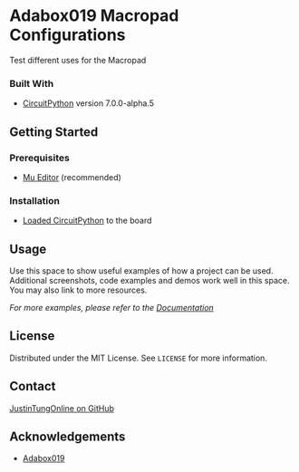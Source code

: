 # Adabox019 Macropad Configurations

Test different uses for the Macropad

### Built With

- [CircuitPython](https://circuitpython.org/board/adafruit_macropad_rp2040/) version 7.0.0-alpha.5

<!-- GETTING STARTED -->
## Getting Started

### Prerequisites

- [Mu Editor](https://codewith.mu/) (recommended)

### Installation

- [Loaded CircuitPython](https://learn.adafruit.com/adafruit-macropad-rp2040/circuitpython) to the board

<!-- USAGE EXAMPLES -->
## Usage

Use this space to show useful examples of how a project can be used. Additional screenshots, code examples and demos work well in this space. You may also link to more resources.

_For more examples, please refer to the [Documentation](https://example.com)_

<!-- LICENSE -->
## License

Distributed under the MIT License. See `LICENSE` for more information.

<!-- CONTACT -->
## Contact

[JustinTungOnline on GitHub](https://github.com/justintungonline/)

<!-- ACKNOWLEDGEMENTS -->
## Acknowledgements

- [Adabox019](https://www.adafruit.com/adabox019)
